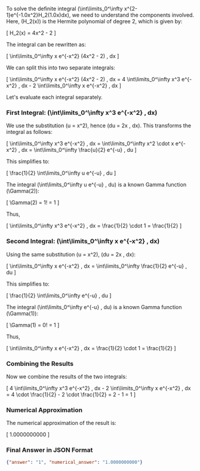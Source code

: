 To solve the definite integral \(\int\limits_0^\infty x^{2-1}e^{-1.0x^2}H_2(1.0x)dx\), we need to understand the components involved. Here, \(H_2(x)\) is the Hermite polynomial of degree 2, which is given by:

\[ H_2(x) = 4x^2 - 2 \]

The integral can be rewritten as:

\[ \int\limits_0^\infty x e^{-x^2} (4x^2 - 2) \, dx \]

We can split this into two separate integrals:

\[ \int\limits_0^\infty x e^{-x^2} (4x^2 - 2) \, dx = 4 \int\limits_0^\infty x^3 e^{-x^2} \, dx - 2 \int\limits_0^\infty x e^{-x^2} \, dx \]

Let's evaluate each integral separately.

### First Integral: \(\int\limits_0^\infty x^3 e^{-x^2} \, dx\)

We use the substitution \(u = x^2\), hence \(du = 2x \, dx\). This transforms the integral as follows:

\[ \int\limits_0^\infty x^3 e^{-x^2} \, dx = \int\limits_0^\infty x^2 \cdot x e^{-x^2} \, dx = \int\limits_0^\infty \frac{u}{2} e^{-u} \, du \]

This simplifies to:

\[ \frac{1}{2} \int\limits_0^\infty u e^{-u} \, du \]

The integral \(\int\limits_0^\infty u e^{-u} \, du\) is a known Gamma function \(\Gamma(2)\):

\[ \Gamma(2) = 1! = 1 \]

Thus,

\[ \int\limits_0^\infty x^3 e^{-x^2} \, dx = \frac{1}{2} \cdot 1 = \frac{1}{2} \]

### Second Integral: \(\int\limits_0^\infty x e^{-x^2} \, dx\)

Using the same substitution \(u = x^2\), \(du = 2x \, dx\):

\[ \int\limits_0^\infty x e^{-x^2} \, dx = \int\limits_0^\infty \frac{1}{2} e^{-u} \, du \]

This simplifies to:

\[ \frac{1}{2} \int\limits_0^\infty e^{-u} \, du \]

The integral \(\int\limits_0^\infty e^{-u} \, du\) is a known Gamma function \(\Gamma(1)\):

\[ \Gamma(1) = 0! = 1 \]

Thus,

\[ \int\limits_0^\infty x e^{-x^2} \, dx = \frac{1}{2} \cdot 1 = \frac{1}{2} \]

### Combining the Results

Now we combine the results of the two integrals:

\[ 4 \int\limits_0^\infty x^3 e^{-x^2} \, dx - 2 \int\limits_0^\infty x e^{-x^2} \, dx = 4 \cdot \frac{1}{2} - 2 \cdot \frac{1}{2} = 2 - 1 = 1 \]

### Numerical Approximation

The numerical approximation of the result is:

\[ 1.0000000000 \]

### Final Answer in JSON Format

```json
{"answer": "1", "numerical_answer": "1.0000000000"}
```